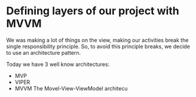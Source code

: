 # Defining layers of our project with MVVM

We was making a lot of things on the view, making our activities break the single responsibility principle. So, to avoid this principle breaks, we decide to use  an architecture pattern.

Today we have 3 well know architectures:
-	MVP
-	VIPER
-	MVVM
The Movel-View-ViewModel architecu


<!--stackedit_data:
eyJoaXN0b3J5IjpbLTEzMjc4MTcxMjEsMjgwNzg4ODM5XX0=
-->